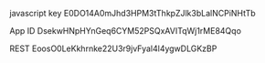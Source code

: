 javascript key  E0DO14A0mJhd3HPM3tThkpZJlk3bLalNCPiNHtTb

App ID DsekwHNpHYnGeq6CYM52PSQxAVITqWj1rME84Qqo

REST EoosO0LeKkhrnke22U3r9jvFyal4l4ygwDLGKzBP